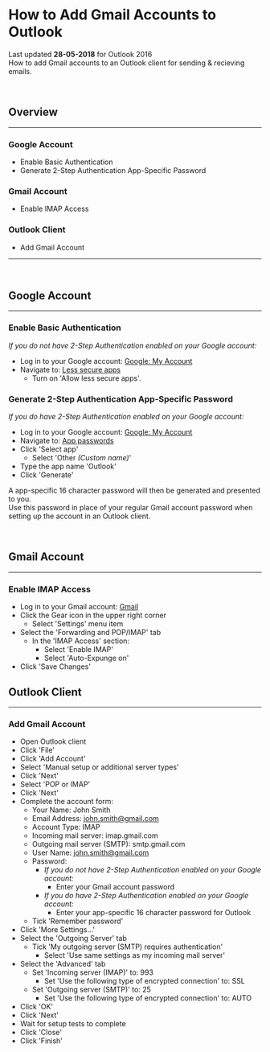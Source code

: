 # How to Add Gmail Accounts to Outlook
Last updated **28-05-2018** for Outlook 2016</br>
How to add Gmail accounts to an Outlook client for sending & recieving emails.

</br>

## **Overview**
---

### Google Account
- Enable Basic Authentication
- Generate 2-Step Authentication App-Specific Password

### Gmail Account
- Enable IMAP Access

### Outlook Client
- Add Gmail Account

---

</br>

## **Google Account**
---
### Enable Basic Authentication
_If you do not have 2-Step Authentication enabled on your Google account:_

- Log in to your Google account: [Google: My Account](https://myaccount.google.com/)
- Navigate to: [Less secure apps](https://myaccount.google.com/lesssecureapps)
    - Turn on 'Allow less secure apps'.

### Generate 2-Step Authentication App-Specific Password
_If you do have 2-Step Authentication enabled on your Google account:_

- Log in to your Google account: [Google: My Account](https://myaccount.google.com/)
- Navigate to: [App passwords](https://security.google.com/settings/security/apppasswords/)
- Click 'Select app'
    - Select 'Other _(Custom name)_'
- Type the app name 'Outlook'
- Click 'Generate'

A app-specific 16 character password will then be generated and presented to you. </br>
Use this password in place of your regular Gmail account password when setting up the account in an Outlook client.

</br>

## **Gmail Account**
---
### Enable IMAP Access
- Log in to your Gmail account: [Gmail](https://mail.google.com/)
- Click the Gear icon in the upper right corner
    - Select 'Settings' menu item
- Select the 'Forwarding and POP/IMAP' tab
    - In the 'IMAP Access' section:
        - Select 'Enable IMAP'
        - Select 'Auto-Expunge on'
- Click 'Save Changes'

## **Outlook Client**
---
### Add Gmail Account
- Open Outlook client
- Click 'File'
- Click 'Add Account'
- Select 'Manual setup or additional server types'
- Click 'Next'
- Select 'POP or IMAP'
- Click 'Next'
- Complete the account form:
    - Your Name: John Smith
    - Email Address: john.smith@gmail.com
    - Account Type: IMAP
    - Incoming mail server: imap.gmail.com
    - Outgoing mail server (SMTP): smtp.gmail.com
    - User Name: john.smith@gmail.com
    - Password:
        - _If you do not have 2-Step Authentication enabled on your Google account:_
            - Enter your Gmail account password
        - _If you do have 2-Step Authentication enabled on your Google account:_
            - Enter your app-specific 16 character password for Outlook
    - Tick 'Remember password'
- Click 'More Settings...'
- Select the 'Outgoing Server' tab
    - Tick 'My outgoing server (SMTP) requires authentication'
        - Select 'Use same settings as my incoming mail server'
- Select the 'Advanced' tab
    - Set 'Incoming server (IMAP)' to: 993
        - Set 'Use the following type of encrypted connection' to: SSL
    - Set 'Outgoing server (SMTP)' to: 25
        - Set 'Use the following type of encrypted connection' to: AUTO
- Click 'OK'
- Click 'Next'
- Wait for setup tests to complete
- Click 'Close'
- Click 'Finish'